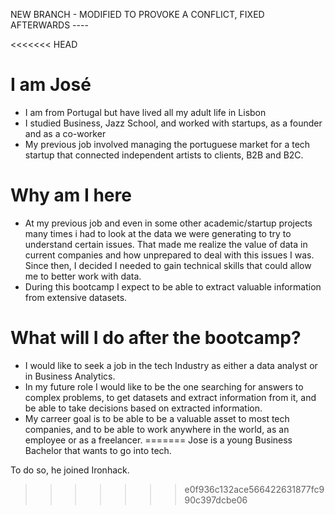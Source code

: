 NEW BRANCH - MODIFIED TO PROVOKE A CONFLICT, FIXED AFTERWARDS ----

<<<<<<< HEAD
# I am José

* I am from Portugal but have lived all my adult life in Lisbon
* I studied Business, Jazz School, and worked with startups, as a founder and as a co-worker
* My previous job involved managing the portuguese market for a tech startup that connected independent artists to clients, B2B and B2C.  

# Why am I here

* At my previous job and even in some other academic/startup  projects many times i had to look at the data we were generating to try to understand certain issues. That made me realize the value of data in current companies and how unprepared to deal with this issues I was. Since then, I decided I needed to gain technical skills that could allow me to better work with data.
* During this bootcamp I expect to be able to extract valuable information from extensive datasets. 

# What will I do after the bootcamp?

* I would like to seek a job in the tech Industry as either a data analyst or in Business Analytics. 
* In my future role I would like to be the one searching for answers to complex problems, to get datasets and extract information from it, and be able to take decisions based on extracted information. 
* My carreer goal is to be able to be a valuable asset to most tech companies, and to be able to work anywhere in the world, as an employee or as a freelancer. 
=======
Jose is a young Business Bachelor that wants to go into tech. 

To do so, he joined Ironhack.
>>>>>>> e0f936c132ace566422631877fc990c397dcbe06
